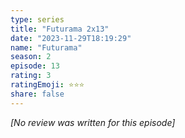 ```yaml
---
type: series
title: "Futurama 2x13"
date: "2023-11-29T18:19:29"
name: "Futurama"
season: 2
episode: 13
rating: 3
ratingEmoji: ⭐️⭐️⭐️
share: false
---
```


_[No review was written for this episode]_
